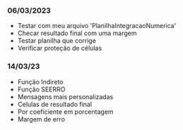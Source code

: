 ### 06/03/2023

- Testar com meu arquivo 'PlanilhaIntegracaoNumerica'
- Checar resultado final com uma margem
- Testar planilha que corrige
- Verificar proteção de células

### 14/03/23

* Função Indireto
* Função SEERRO
* Mensagens mais personalizadas
* Celulas de resultado final
* Por coeficiente em porcentagem
* Margem de erro
